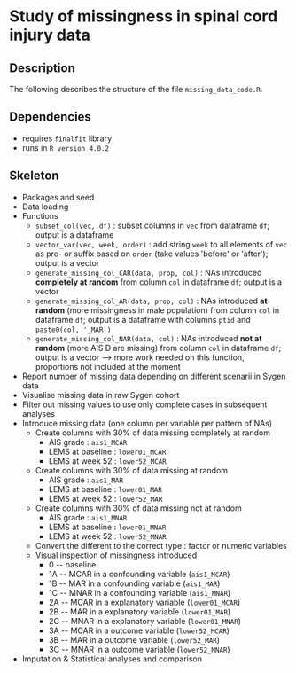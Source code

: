 # Study of missingness in spinal cord injury data

## Description

The following describes the structure of the file `missing_data_code.R`.

## Dependencies

- requires `finalfit` library
- runs in `R version 4.0.2`

## Skeleton

- Packages and seed
- Data loading
- Functions
	- `subset_col(vec, df)` : subset columns in `vec` from dataframe `df`; output is a dataframe
	- `vector_var(vec, week, order)` : add string `week` to all elements of `vec` as pre- or suffix based on `order` (take values 'before' or 'after'); output is a vector
	- `generate_missing_col_CAR(data, prop, col)` : NAs introduced **completely at random** from column `col` in dataframe `df`; output is a vector
	- `generate_missing_col_AR(data, prop, col)` : NAs introduced **at random** (more missingness in male population) from column `col` in dataframe `df`; output is a dataframe with columns `ptid` and `paste0(col, '_MAR')`
	- `generate_missing_col_NAR(data, col)` : NAs introduced **not at random** (more AIS D are missing) from column `col` in dataframe `df`; output is a vector --> more work needed on this function, proportions not included at the moment
- Report number of missing data depending on different scenarii in Sygen data
- Visualise missing data in raw Sygen cohort
- Filter out missing values to use only complete cases in subsequent analyses 
- Introduce missing data (one column per variable per pattern of NAs)
	- Create columns with 30% of data missing completely at random
		- AIS grade : `ais1_MCAR`
		- LEMS at baseline : `lower01_MCAR`
		- LEMS at week 52 : `lower52_MCAR`
	- Create columns with 30% of data missing at random
		- AIS grade : `ais1_MAR`
		- LEMS at baseline : `lower01_MAR`
		- LEMS at week 52 : `lower52_MAR`
	- Create columns with 30% of data missing not at random
		- AIS grade : `ais1_MNAR`
		- LEMS at baseline : `lower01_MNAR`
		- LEMS at week 52 : `lower52_MNAR`
	- Convert the different to the correct type : factor or numeric variables
	- Visual inspection of missingness introduced
		- 0 -- baseline
		- 1A -- MCAR in a confounding variable (`ais1_MCAR`)
		- 1B -- MAR in a confounding variable (`ais1_MAR`)
		- 1C -- MNAR in a confounding variable (`ais1_MNAR`)
		- 2A -- MCAR in a explanatory variable (`lower01_MCAR`)
		- 2B -- MAR in a explanatory variable (`lower01_MAR`)
		- 2C -- MNAR in a explanatory variable (`lower01_MNAR`)
		- 3A -- MCAR in a outcome variable (`lower52_MCAR`)
		- 3B -- MAR in a outcome variable (`lower52_MAR`)
		- 3C -- MNAR in a outcome variable (`lower52_MNAR`)
- Imputation & Statistical analyses and comparison